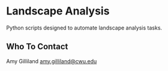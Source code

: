 Landscape Analysis
==============

Python scripts designed to automate landscape analysis tasks. 

Who To Contact
-------------
Amy Gilliland <amy.gilliland@cwu.edu>
